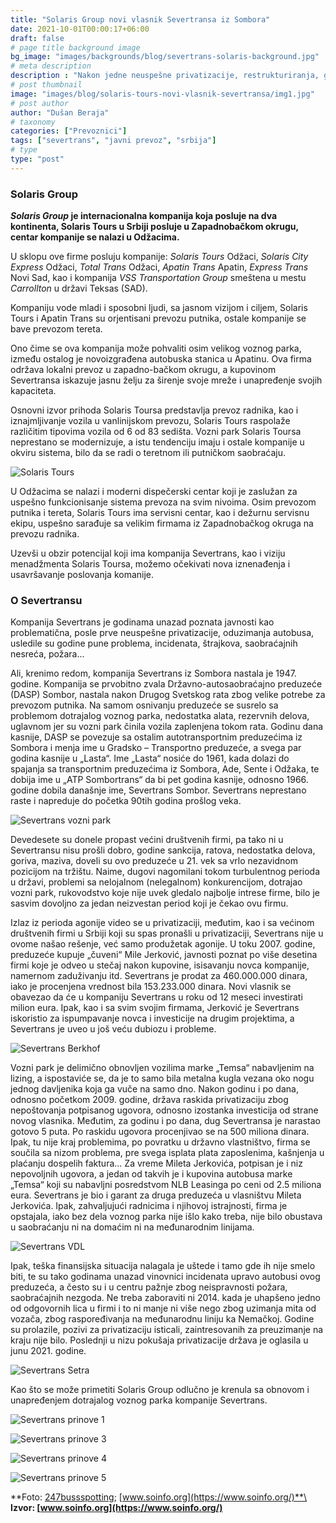 ```yaml
---
title: "Solaris Group novi vlasnik Severtransa iz Sombora"
date: 2021-10-01T00:00:17+06:00
draft: false
# page title background image
bg_image: "images/backgrounds/blog/severtrans-solaris-background.jpg"
# meta description
description : "Nakon jedne neuspešne privatizacije, restrukturiranja, gomile incidenata, oduzimanja autobusa, štrajkova, Severtrans iz Sombora ima novog vlasnika. Kompanija Solaris Tours je novi vlasnik firme iz Sombora."
# post thumbnail
image: "images/blog/solaris-tours-novi-vlasnik-severtransa/img1.jpg"
# post author
author: "Dušan Beraja"
# taxonomy
categories: ["Prevoznici"]
tags: ["severtrans", "javni prevoz", "srbija"]
# type
type: "post"
---
```


### Solaris Group

***Solaris Group* je internacionalna kompanija koja posluje na dva kontinenta, Solaris Tours u Srbiji posluje u Zapadnobačkom okrugu, centar kompanije se nalazi u Odžacima.**

U sklopu ove firme posluju kompanije: *Solaris Tours* Odžaci, *Solaris City Express* Odžaci, *Total Trans* Odžaci, *Apatin Trans* Apatin, *Express Trans* Novi Sad, kao i kompanija *VSS Transportation Group* smeštena u mestu *Carrollton* u državi Teksas (SAD).

Kompaniju vode mladi i sposobni ljudi, sa jasnom vizijom i ciljem, Solaris Tours i Apatin Trans su orjentisani prevozu putnika, ostale kompanije se bave prevozom tereta. 

Ono čime se ova kompanija može pohvaliti osim velikog voznog parka, između ostalog je novoizgrađena autobuska stanica u Apatinu. Ova firma održava lokalni prevoz u zapadno-bačkom okrugu, a kupovinom Severtransa iskazuje jasnu želju za širenje svoje mreže i unapređenje svojih kapaciteta. 

Osnovni izvor prihoda Solaris Toursa predstavlja prevoz radnika, kao i iznajmljivanje vozila u vanlinijskom prevozu, Solaris Tours raspolaže različitim tipovima vozila od 6 od 83 sedišta. Vozni park Solaris Toursa neprestano se modernizuje, a istu tendenciju imaju i ostale kompanije u okviru sistema, bilo da se radi o teretnom ili putničkom saobraćaju.

![Solaris Tours](/images/blog/solaris-tours-novi-vlasnik-severtransa/img2.jpg "Solaris Tours")

U Odžacima se nalazi i moderni dispečerski centar koji je zaslužan za uspešno funkcionisanje sistema prevoza na svim nivoima. Osim prevozom putnika i tereta, Solaris Tours ima servisni centar, kao i dežurnu servisnu ekipu, uspešno sarađuje sa velikim firmama iz Zapadnobačkog okruga na prevozu radnika.

Uzevši u obzir potencijal koji ima kompanija Severtrans, kao i viziju menadžmenta Solaris Toursa, možemo očekivati nova iznenađenja i usavršavanje poslovanja komanije.

### O Severtransu

Kompanija Severtrans je godinama unazad poznata javnosti kao problematična, posle prve neuspešne privatizacije, oduzimanja autobusa, usledile su godine pune problema, incidenata, štrajkova, saobraćajnih nesreća, požara... 

Ali, krenimo redom, kompanija Severtrans iz Sombora nastala je 1947. godine. Kompanija se prvobitno zvala Državno-autosaobraćajno preduzeće (DASP) Sombor, nastala nakon Drugog Svetskog rata zbog velike potrebe za prevozom putnika. Na samom osnivanju preduzeće se susrelo sa problemom dotrajalog voznog parka, nedostatka alata, rezervnih delova, uglavnom jer su vozni park činila vozila zaplenjena tokom rata. Godinu dana kasnije, DASP se povezuje sa ostalim autotransportnim preduzećima iz Sombora i menja ime u Gradsko – Transportno preduzeće, a svega par godina kasnije u „Lasta“. Ime „Lasta“ nosiće do 1961, kada dolazi do spajanja sa transportnim preduzećima iz Sombora, Ade, Sente i Odžaka, te dobija ime u „ATP Sombortrans“ da bi pet godina kasnije, odnosno 1966. godine dobila današnje ime, Severtrans Sombor. Severtrans neprestano raste i napreduje do početka 90tih godina prošlog veka.

![Severtrans vozni park](/images/blog/solaris-tours-novi-vlasnik-severtransa/img3.jpg "Severtrans vozni park")

Devedesete su donele propast većini društvenih firmi, pa tako ni u Severtransu nisu prošli dobro, godine sankcija, ratova, nedostatka delova, goriva, maziva, doveli su ovo preduzeće u 21. vek sa vrlo nezavidnom pozicijom na tržištu. Naime, dugovi nagomilani tokom turbulentnog perioda u državi, problemi sa nelojalnom (nelegalnom) konkurencijom, dotrajao vozni park, rukovodstvo koje nije uvek gledalo najbolje intrese firme, bilo je sasvim dovoljno za jedan neizvestan period koji je čekao ovu firmu. 

Izlaz iz perioda agonije video se u privatizaciji, međutim, kao i sa većinom društvenih firmi u Srbiji koji su spas pronašli u privatizaciji, Severtrans nije u ovome našao rešenje, već samo produžetak agonije. U toku 2007. godine, preduzeće kupuje „čuveni“ Mile Jerković, javnosti poznat po više desetina firmi koje je odveo u stečaj nakon kupovine, isisavanju novca kompanije, namernom zaduživanju itd. Severtrans je prodat za 460.000.000 dinara, iako je procenjena vrednost bila 153.233.000 dinara. Novi vlasnik se obavezao da će u kompaniju Severtrans u roku od 12 meseci investirati milion eura. Ipak, kao i sa svim svojim firmama, Jerković je Severtrans iskoristio za ispumpavanje novca i investicije na drugim projektima, a Severtrans je uveo u još veću dubiozu i probleme. 

![Severtrans Berkhof](/images/blog/solaris-tours-novi-vlasnik-severtransa/img4.jpg "Severtrans Berkhof")

Vozni park je delimično obnovljen vozilima marke „Temsa“ nabavljenim na lizing, a ispostaviće se, da je to samo bila metalna kugla vezana oko nogu jednog davljenika koja ga vuče na samo dno. Nakon godinu i po dana, odnosno početkom 2009. godine, država raskida privatizaciju zbog nepoštovanja potpisanog ugovora, odnosno izostanka investicija od strane novog vlasnika. Međutim, za godinu i po dana, dug Severtransa je narastao gotovo 5 puta. Po raskidu ugovora procenjivao se na 500 miliona dinara. Ipak, tu nije kraj problemima, po povratku u državno vlastništvo, firma se součila sa nizom problema, pre svega isplata plata zaposlenima, kašnjenja u plaćanju dospelih faktura... Za vreme Mileta Jerkovića, potpisan je i niz nepovoljnih ugovora, a jedan od takvih je i kupovina autobusa marke „Temsa“ koji su nabavljni posredstvom NLB Leasinga po ceni od 2.5 miliona eura. Severtrans je bio i garant za druga preduzeća u vlasništvu Mileta Jerkovića. Ipak, zahvaljujući radnicima i njihovoj istrajnosti, firma je opstajala, iako bez dela voznog parka nije išlo kako treba, nije bilo obustava u saobraćanju ni na domaćim ni na međunarodnim linijama.

![Severtrans VDL](/images/blog/solaris-tours-novi-vlasnik-severtransa/img5.jpg "Severtrans VDL")

Ipak, teška finansijska situacija nalagala je uštede i tamo gde ih nije smelo biti, te su tako godinama unazad vinovnici incidenata upravo autobusi ovog preduzeća, a često su i u centru pažnje zbog neispravnosti požara, saobraćajnih nezgoda. Ne treba zaboraviti ni 2014. kada je uhapšeno jedno od odgovornih lica u firmi i to ni manje ni više nego zbog uzimanja mita od vozača, zbog raspoređivanja na međunarodnu liniju ka Nemačkoj. Godine su prolazile, pozivi za privatizaciju isticali, zaintresovanih za preuzimanje na kraju nije bilo. Poslednji u nizu pokušaja privatizacije država je oglasila u junu 2021. godine.

![Severtrans Setra](/images/blog/solaris-tours-novi-vlasnik-severtransa/img6.jpg "Severtrans Setra")

Kao što se može primetiti Solaris Group odlučno je krenula sa obnovom i unapređenjem dotrajalog voznog parka kompanije Severtrans.

![Severtrans prinove 1](/images/blog/solaris-tours-novi-vlasnik-severtransa/img7.jpg "Severtrans prinove 1")

![Severtrans prinove 3](/images/blog/solaris-tours-novi-vlasnik-severtransa/img8.jpg "Severtrans prinove 3")

![Severtrans prinove 4](/images/blog/solaris-tours-novi-vlasnik-severtransa/img9.jpg "Severtrans prinove 4")

![Severtrans prinove 5](/images/blog/solaris-tours-novi-vlasnik-severtransa/img10.jpg "Severtrans prinove 5")

**Foto: [247bussspotting](https://www.instagram.com/247bussspotting/?hl=en); [www.soinfo.org](https://www.soinfo.org/)**\
**Izvor: [www.soinfo.org](https://www.soinfo.org/)**